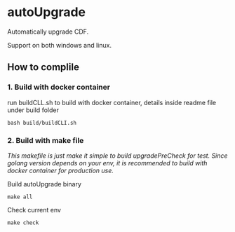 # autoUpgrade

Automatically upgrade CDF. 

Support on both windows and linux.

## How to complile

### 1. Build with docker container

run buildCLL.sh to build with docker container, details inside readme file under build folder

`bash build/buildCLI.sh`

### 2. Build with make file

*This makefile is just make it simple to build upgradePreCheck for test. Since golang version depends on your env, it is recommended to build with docker container for production use.*

Build autoUpgrade binary

`make all`

Check current env

`make check`
